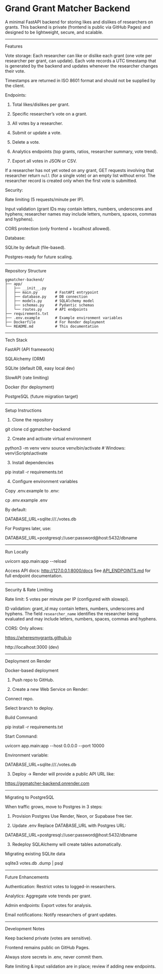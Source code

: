 # Grand Grant Matcher Backend

A minimal FastAPI backend for storing likes and dislikes of researchers on grants.
This backend is private (frontend is public via GitHub Pages) and designed to be lightweight, secure, and scalable.


---

Features

Vote storage: Each researcher can like or dislike each grant (one vote per researcher per grant, can update). Each vote records a UTC timestamp that is generated by the backend and updates whenever the researcher changes their vote.

Timestamps are returned in ISO 8601 format and should not be supplied by the client.

Endpoints:

1. Total likes/dislikes per grant.


2. Specific researcher’s vote on a grant.


3. All votes by a researcher.


4. Submit or update a vote.

5. Delete a vote.

6. Analytics endpoints (top grants, ratios, researcher summary, vote trend).

7. Export all votes in JSON or CSV.

If a researcher has not yet voted on any grant, GET requests involving that
researcher return `null` (for a single vote) or an empty list without
error. The researcher record is created only when the first vote is
submitted.



Security:

Rate limiting (5 requests/minute per IP).

Input validation (grant IDs may contain letters, numbers, underscores and hyphens; researcher names may include letters, numbers, spaces, commas and hyphens).

CORS protection (only frontend + localhost allowed).


Database:

SQLite by default (file-based).

Postgres-ready for future scaling.




---

Repository Structure


```
ggmatcher-backend/
├── app/
│   ├── __init__.py
│   ├── main.py        # FastAPI entrypoint
│   ├── database.py    # DB connection
│   ├── models.py      # SQLAlchemy model
│   ├── schemas.py     # Pydantic schemas
│   └── routes.py      # API endpoints
├── requirements.txt
├── .env.example       # Example environment variables
├── Dockerfile         # For Render deployment
└── README.md          # This documentation
```

---

Tech Stack

FastAPI (API framework)

SQLAlchemy (ORM)

SQLite (default DB, easy local dev)

SlowAPI (rate limiting)

Docker (for deployment)

PostgreSQL (future migration target)



---

Setup Instructions

1. Clone the repository

git clone <repo-url>
cd ggmatcher-backend

2. Create and activate virtual environment

python3 -m venv venv
source venv/bin/activate   # Windows: venv\Scripts\activate

3. Install dependencies

pip install -r requirements.txt

4. Configure environment variables

Copy .env.example to .env:

cp .env.example .env

By default:

DATABASE_URL=sqlite:///./votes.db

For Postgres later, use:

DATABASE_URL=postgresql://user:password@host:5432/dbname


---

Run Locally

uvicorn app.main:app --reload

Access API docs: http://127.0.0.1:8000/docs
See [API_ENDPOINTS.md](API_ENDPOINTS.md) for full endpoint documentation.


---


Security & Rate Limiting

Rate limit: 5 votes per minute per IP (configured with slowapi).

ID validation: grant_id may contain letters, numbers, underscores and hyphens.
The field `researcher_name` identifies the researcher being evaluated and may include letters, numbers, spaces, commas and hyphens.

CORS: Only allows:

https://wheresmygrants.github.io

http://localhost:3000 (dev)




---

Deployment on Render

Docker-based deployment

1. Push repo to GitHub.


2. Create a new Web Service on Render:

Connect repo.

Select branch to deploy.

Build Command:

pip install -r requirements.txt

Start Command:

uvicorn app.main:app --host 0.0.0.0 --port 10000

Environment variable:

DATABASE_URL=sqlite:///./votes.db



3. Deploy → Render will provide a public API URL like:

https://ggmatcher-backend.onrender.com




---

Migrating to PostgreSQL

When traffic grows, move to Postgres in 3 steps:

1. Provision Postgres
Use Render, Neon, or Supabase free tier.


2. Update .env
Replace DATABASE_URL with Postgres URL:

DATABASE_URL=postgresql://user:password@host:5432/dbname


3. Redeploy
SQLAlchemy will create tables automatically.



Migrating existing SQLite data

sqlite3 votes.db .dump | psql <postgres-url>


---

Future Enhancements

Authentication: Restrict votes to logged-in researchers.

Analytics: Aggregate vote trends per grant.

Admin endpoints: Export votes for analysis.

Email notifications: Notify researchers of grant updates.



---

Development Notes

Keep backend private (votes are sensitive).

Frontend remains public on GitHub Pages.

Always store secrets in .env, never commit them.

Rate limiting & input validation are in place; review if adding new endpoints.
